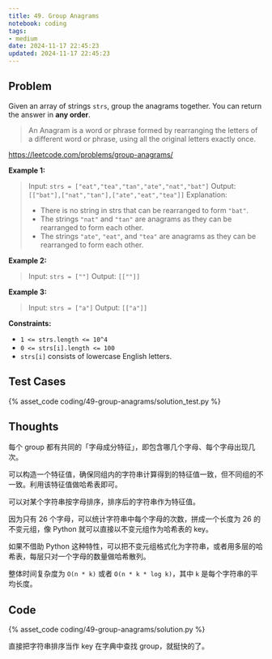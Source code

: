 ```yaml
---
title: 49. Group Anagrams
notebook: coding
tags:
- medium
date: 2024-11-17 22:45:23
updated: 2024-11-17 22:45:23
---
```

## Problem

Given an array of strings `strs`, group the anagrams together. You can return the answer in **any order**.

> An Anagram is a word or phrase formed by rearranging the letters of a different word or phrase, using all the original letters exactly once.

<https://leetcode.com/problems/group-anagrams/>

**Example 1:**

> Input: `strs = ["eat","tea","tan","ate","nat","bat"]`
> Output: `[["bat"],["nat","tan"],["ate","eat","tea"]]`
> Explanation:
>
> - There is no string in strs that can be rearranged to form `"bat"`.
> - The strings `"nat"` and `"tan"` are anagrams as they can be rearranged to form each other.
> - The strings `"ate"`, `"eat"`, and `"tea"` are anagrams as they can be rearranged to form each other.

**Example 2:**

> Input: `strs = [""]`
> Output: `[[""]]`

**Example 3:**

> Input: `strs = ["a"]`
> Output: `[["a"]]`

**Constraints:**

- `1 <= strs.length <= 10^4`
- `0 <= strs[i].length <= 100`
- `strs[i]` consists of lowercase English letters.

## Test Cases

{% asset_code coding/49-group-anagrams/solution_test.py %}

## Thoughts

每个 group 都有共同的「字母成分特征」，即包含哪几个字母、每个字母出现几次。

可以构造一个特征值，确保同组内的字符串计算得到的特征值一致，但不同组的不一致。利用该特征值做哈希表即可。

可以对某个字符串按字母排序，排序后的字符串作为特征值。

因为只有 26 个字母，可以统计字符串中每个字母的次数，拼成一个长度为 26 的不变元组，像 Python 就可以直接以不变元组作为哈希表的 key。

如果不借助 Python 这种特性，可以把不变元组格式化为字符串，或者用多层的哈希表，每层只对一个字母的数量做哈希散列。

整体时间复杂度为 `O(n * k)` 或者 `O(n * k * log k)`，其中 `k` 是每个字符串的平均长度。

## Code

{% asset_code coding/49-group-anagrams/solution.py %}

直接把字符串排序当作 key 在字典中查找 group，就挺快的了。
